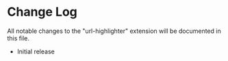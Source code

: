 # Change Log

All notable changes to the "url-highlighter" extension will be documented in this file.

- Initial release
